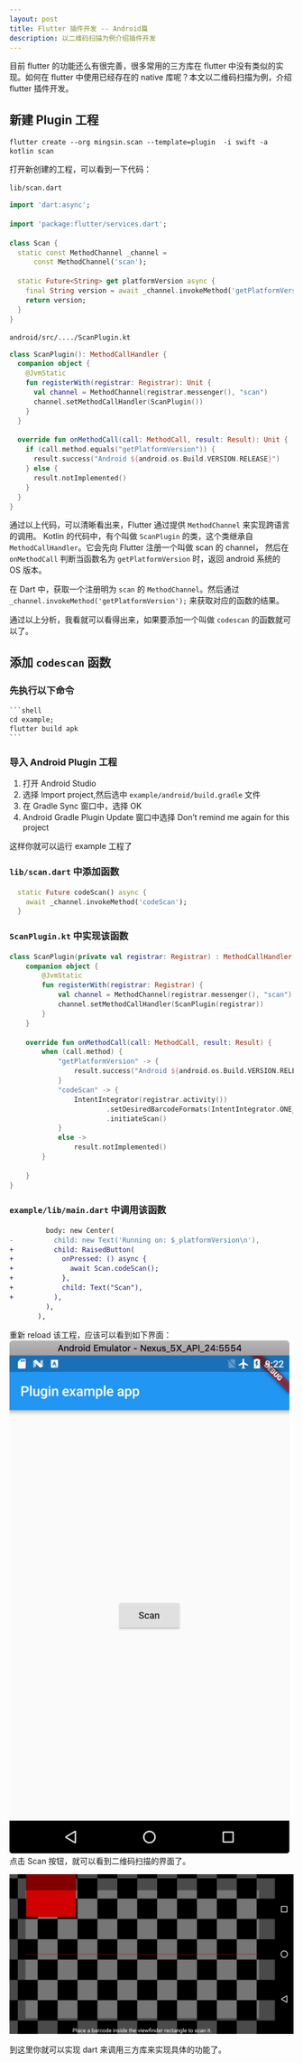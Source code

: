 ```yaml
---
layout: post
title: Flutter 插件开发 -- Android篇
description: 以二维码扫描为例介绍插件开发
---
```

目前 flutter 的功能还么有很完善，很多常用的三方库在 flutter 中没有类似的实现。如何在 flutter 中使用已经存在的 native 库呢？本文以二维码扫描为例，介绍 flutter 插件开发。
## 新建 Plugin 工程
```shell
flutter create --org mingsin.scan --template=plugin  -i swift -a kotlin scan
```
打开新创建的工程，可以看到一下代码：

`lib/scan.dart`

```dart
import 'dart:async';

import 'package:flutter/services.dart';

class Scan {
  static const MethodChannel _channel =
      const MethodChannel('scan');

  static Future<String> get platformVersion async {
    final String version = await _channel.invokeMethod('getPlatformVersion');
    return version;
  }
}

```
`android/src/..../ScanPlugin.kt`

```kotlin
class ScanPlugin(): MethodCallHandler {
  companion object {
    @JvmStatic
    fun registerWith(registrar: Registrar): Unit {
      val channel = MethodChannel(registrar.messenger(), "scan")
      channel.setMethodCallHandler(ScanPlugin())
    }
  }

  override fun onMethodCall(call: MethodCall, result: Result): Unit {
    if (call.method.equals("getPlatformVersion")) {
      result.success("Android ${android.os.Build.VERSION.RELEASE}")
    } else {
      result.notImplemented()
    }
  }
}
```
通过以上代码，可以清晰看出来，Flutter 通过提供 `MethodChannel` 来实现跨语言的调用。
Kotlin 的代码中，有个叫做 `ScanPlugin` 的类，这个类继承自 `MethodCallHandler`。它会先向 Flutter 注册一个叫做 scan 的 channel， 然后在 `onMethodCall` 判断当函数名为 `getPlatformVersion` 时，返回 android 系统的 OS 版本。

在 Dart 中，获取一个注册明为 `scan` 的 `MethodChannel`。然后通过 `_channel.invokeMethod('getPlatformVersion');` 来获取对应的函数的结果。

通过以上分析，我看就可以看得出来，如果要添加一个叫做 `codescan` 的函数就可以了。

## 添加 `codescan` 函数
### 先执行以下命令

    ```shell
    cd example; 
    flutter build apk
    ```
### 导入 Android Plugin 工程

1. 打开 Android Studio 
2. 选择 Import project,然后选中 `example/android/build.gradle` 文件
3. 在 Gradle Sync 窗口中，选择 OK
4. Android Gradle Plugin Update 窗口中选择 Don’t remind me again for this project

这样你就可以运行 example 工程了


### `lib/scan.dart` 中添加函数
```dart
  static Future codeScan() async {
    await _channel.invokeMethod('codeScan');
  }
```


### `ScanPlugin.kt` 中实现该函数

```kotlin
class ScanPlugin(private val registrar: Registrar) : MethodCallHandler {
    companion object {
        @JvmStatic
        fun registerWith(registrar: Registrar) {
            val channel = MethodChannel(registrar.messenger(), "scan")
            channel.setMethodCallHandler(ScanPlugin(registrar))
        }
    }

    override fun onMethodCall(call: MethodCall, result: Result) {
        when (call.method) {
            "getPlatformVersion" -> {
                result.success("Android ${android.os.Build.VERSION.RELEASE}")
            }
            "codeScan" -> {
                IntentIntegrator(registrar.activity())
                        .setDesiredBarcodeFormats(IntentIntegrator.ONE_D_CODE_TYPES)
                        .initiateScan()
            }
            else ->
                result.notImplemented()
        }

    }
}
```

### `example/lib/main.dart` 中调用该函数

```diff
         body: new Center(
-          child: new Text('Running on: $_platformVersion\n'),
+          child: RaisedButton(
+            onPressed: () async {
+              await Scan.codeScan();
+            },
+            child: Text("Scan"),
+          ),
         ),
       ),
```

重新 reload 该工程，应该可以看到如下界面：
![flutter code scan](/assets/images/flutter-scan-button.png)
点击 Scan 按钮，就可以看到二维码扫描的界面了。

 ![flutter scan camera](/assets/images/flutter-scan-camera.png)

到这里你就可以实现 dart 来调用三方库来实现具体的功能了。

